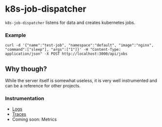 # k8s-job-dispatcher

`k8s-job-dispatcher` listens for data and creates kubernetes jobs.

### Example
`curl -d '{"name":"test-job", "namespace":"default", "image":"nginx", "command":["sleep"], "args":["1"]}' -H "Content-Type: application/json" -X POST http://localhost:3000/api/jobs`

## Why though?

While the server itself is somewhat useless, it is very well instrumented and can be a reference for other projects.

### Instrumentation

* [Logs](./lib/logger.js)
* [Traces](./lib/tracer.js)
* Coming soon: Metrics
